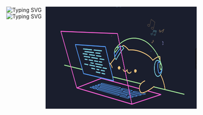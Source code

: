 <div align="center">
  <img align="right" height="270" width="400" alt="GIF" src="https://github.com/SophieNguyen113/SophieNguyen113/blob/main/Sophie%20Nguyen%20-%20CatCat.gif">
  <p align="left">
    <img src="https://readme-typing-svg.herokuapp.com?duration=6500&color=fff&background=0000000&width=500&height=120&lines=++SundaneseXploiter!" alt="Typing SVG">
    <img src="https://readme-typing-svg.herokuapp.com?duration=6500&color=fff&background=0000000&width=500&height=120&lines=++Pasundan+Earth+was+born+when+God+smiled!" alt="Typing SVG">
  </p>
